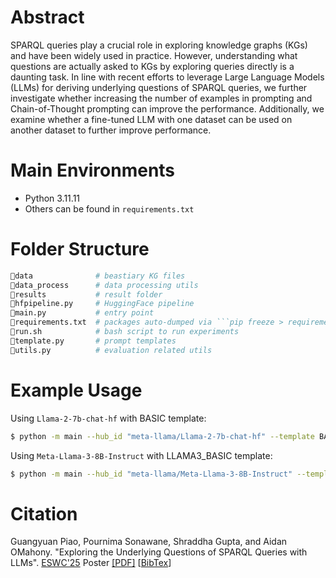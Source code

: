 # Abstract
SPARQL queries play a crucial role in exploring knowledge graphs (KGs) and have been widely used in practice. However, understanding what questions are actually asked to KGs by exploring queries directly is a daunting task. In line with recent efforts to leverage Large
Language Models (LLMs) for deriving underlying questions of SPARQL queries, we further investigate whether increasing the number of examples in prompting and Chain-of-Thought prompting can improve the performance. Additionally, we examine whether a fine-tuned LLM with one dataset can be used on another dataset to further improve performance.

# Main Environments
* Python 3.11.11
* Others can be found in ``requirements.txt``

# Folder Structure
```python
📁data              # beastiary KG files
📁data_process      # data processing utils
📁results           # result folder
📄hfpipeline.py     # HuggingFace pipeline
📄main.py           # entry point 
📄requirements.txt  # packages auto-dumped via ```pip freeze > requirements.txt```
📄run.sh            # bash script to run experiments
📄template.py       # prompt templates
📄utils.py          # evaluation related utils
```

# Example Usage
Using ```Llama-2-7b-chat-hf``` with BASIC template:

```bash
$ python -m main --hub_id "meta-llama/Llama-2-7b-chat-hf" --template BASIC
```


Using ```Meta-Llama-3-8B-Instruct``` with LLAMA3_BASIC template:

```bash
$ python -m main --hub_id "meta-llama/Meta-Llama-3-8B-Instruct" --template LLAMA3_BASIC
```

# Citation
Guangyuan Piao, Pournima Sonawane, Shraddha Gupta, and Aidan OMahony. "Exploring the Underlying Questions of SPARQL Queries with LLMs". [ESWC'25](https://2025.eswc-conferences.org/) Poster [[PDF]](https://parklize.github.io/publications/ESWC2025.pdf) [[BibTex](eswc25.bib)]
